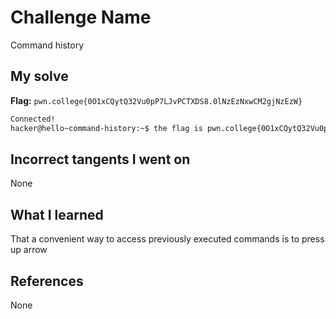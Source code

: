# Challenge Name
Command history

## My solve
**Flag:** `pwn.college{0O1xCQytQ32Vu0pP7LJvPCTXDS8.0lNzEzNxwCM2gjNzEzW}`

```bash
Connected!
hacker@hello~command-history:~$ the flag is pwn.college{0O1xCQytQ32Vu0pP7LJvPCTXDS8.0lNzEzNxwCM2gjNzEzW}
```

## Incorrect tangents I went on
None

## What I learned
That a convenient way to access previously executed commands is to press up arrow

## References 
None
